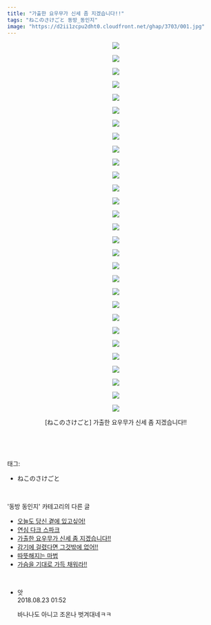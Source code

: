 ```yaml
---
title: "가출한 요우무가 신세 좀 지겠습니다!!"
tags: "ねこのさけごと 동방_동인지"
image: "https://d2ii1zcpu2dht0.cloudfront.net/ghap/3703/001.jpg"
---
```

<div class="article">
<p style="text-align: center; clear: none; float: none;"><img src="{{ site.imgserver9 }}/ghap/3703/001.jpg"/></p>
<p style="text-align: center; clear: none; float: none;"><img src="{{ site.imgserver9 }}/ghap/3703/002.jpg"/></p>
<p style="text-align: center; clear: none; float: none;"><img src="{{ site.imgserver9 }}/ghap/3703/003.jpg"/></p>
<p style="text-align: center; clear: none; float: none;"><img src="{{ site.imgserver9 }}/ghap/3703/004.jpg"/></p>
<p style="text-align: center; clear: none; float: none;"><img src="{{ site.imgserver9 }}/ghap/3703/005.jpg"/></p>
<p style="text-align: center; clear: none; float: none;"><img src="{{ site.imgserver9 }}/ghap/3703/006.jpg"/></p>
<p style="text-align: center; clear: none; float: none;"><img src="{{ site.imgserver9 }}/ghap/3703/007.jpg"/></p>
<p style="text-align: center; clear: none; float: none;"><img src="{{ site.imgserver9 }}/ghap/3703/008.jpg"/></p>
<p style="text-align: center; clear: none; float: none;"><img src="{{ site.imgserver9 }}/ghap/3703/009.jpg"/></p>
<p style="text-align: center; clear: none; float: none;"><img src="{{ site.imgserver9 }}/ghap/3703/010.jpg"/></p>
<p style="text-align: center; clear: none; float: none;"><img src="{{ site.imgserver9 }}/ghap/3703/011.jpg"/></p>
<p style="text-align: center; clear: none; float: none;"><img src="{{ site.imgserver9 }}/ghap/3703/012.jpg"/></p>
<p style="text-align: center; clear: none; float: none;"><img src="{{ site.imgserver9 }}/ghap/3703/013.jpg"/></p>
<p style="text-align: center; clear: none; float: none;"><img src="{{ site.imgserver9 }}/ghap/3703/014.jpg"/></p>
<p style="text-align: center; clear: none; float: none;"><img src="{{ site.imgserver9 }}/ghap/3703/015.jpg"/></p>
<p style="text-align: center; clear: none; float: none;"><img src="{{ site.imgserver9 }}/ghap/3703/016.jpg"/></p>
<p style="text-align: center; clear: none; float: none;"><img src="{{ site.imgserver9 }}/ghap/3703/017.jpg"/></p>
<p style="text-align: center; clear: none; float: none;"><img src="{{ site.imgserver9 }}/ghap/3703/018.jpg"/></p>
<p style="text-align: center; clear: none; float: none;"><img src="{{ site.imgserver9 }}/ghap/3703/019.jpg"/></p>
<p style="text-align: center; clear: none; float: none;"><img src="{{ site.imgserver9 }}/ghap/3703/020.jpg"/></p>
<p style="text-align: center; clear: none; float: none;"><img src="{{ site.imgserver9 }}/ghap/3703/021.jpg"/></p>
<p style="text-align: center; clear: none; float: none;"><img src="{{ site.imgserver9 }}/ghap/3703/022.jpg"/></p>
<p style="text-align: center; clear: none; float: none;"><img src="{{ site.imgserver9 }}/ghap/3703/023.jpg"/></p>
<p style="text-align: center; clear: none; float: none;"><img src="{{ site.imgserver9 }}/ghap/3703/024.jpg"/></p>
<p style="text-align: center; clear: none; float: none;"><img src="{{ site.imgserver9 }}/ghap/3703/025.jpg"/></p>
<p style="text-align: center; clear: none; float: none;"><img src="{{ site.imgserver9 }}/ghap/3703/026.jpg"/></p>
<p style="text-align: center; clear: none; float: none;"><img src="{{ site.imgserver9 }}/ghap/3703/027.jpg"/></p>
<p style="text-align: center; clear: none; float: none;"><img src="{{ site.imgserver9 }}/ghap/3703/028.jpg"/></p>
<p style="text-align: center; clear: none; float: none;"><img src="{{ site.imgserver9 }}/ghap/3703/029.jpg"/></p>
<p style="text-align: center; clear: none; float: none;">[ねこのさけごと] 가출한 요우무가 신세 좀 지겠습니다!!</p>
<p><br/></p>
</div><br/>
<div class="tagTrail">
<p>태그: </p>
<ul>
<li>ねこのさけごと</li>
</ul>
</div><br/>
<div class="another">
<p>'동방 동인지' 카테고리의 다른 글</p>
<ul>
<li><a href="/ghap_3705">오늘도 당신 곁에 있고싶어!</a></li>
<li><a href="/ghap_3704">연심 다크 스파크</a></li>
<li><a href="/ghap_3703">가출한 요우무가 신세 좀 지겠습니다!!</a></li>
<li><a href="/ghap_3702">감기에 걸렸다면 그것밖에 없어!!</a></li>
<li><a href="/ghap_3701">따뜻해지는 마법</a></li>
<li><a href="/ghap_3700">가슴을 기대로 가득 채워라!!</a></li>
</ul>
</div><br/>
<div class="cb_module cb_fluid">
<div class="cb_wrt cb_profile">
<div class="comment">
<ul>
<li class="cb_thumb_off" id="comment15315150">
<div class="cb_comment_area">
<div class="cb_info_area">
<div class="cb_section">
<span class="cb_nick_name">앗</span>
</div>
<div class="cb_section">
<span class="cb_date">2018.08.23 01:52 </span>
</div>
</div>
<div class="cb_dsc_comment">
<p class="cb_dsc">
											바나나도 아니고 조온나 벗겨대네ㅋㅋ<br/>
</p>
</div>
</div></li>
</ul>
</div>
</div><!-- commentList close -->
</div><br/>
